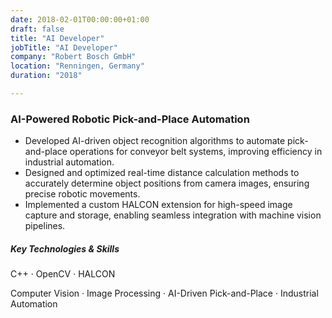 ```yaml
---
date: 2018-02-01T00:00:00+01:00
draft: false
title: "AI Developer"
jobTitle: "AI Developer"
company: "Robert Bosch GmbH"
location: "Renningen, Germany"
duration: "2018"

---
```

### AI-Powered Robotic Pick-and-Place Automation

- Developed AI-driven object recognition algorithms to automate pick-and-place operations for conveyor belt systems, improving efficiency in industrial automation.
- Designed and optimized real-time distance calculation methods to accurately determine object positions from camera images, ensuring precise robotic movements.
- Implemented a custom HALCON extension for high-speed image capture and storage, enabling seamless integration with machine vision pipelines.

##### Key Technologies & Skills
C++ · OpenCV · HALCON

Computer Vision · Image Processing · AI-Driven Pick-and-Place · Industrial Automation
